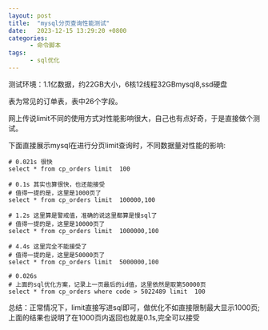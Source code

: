```yaml
---
layout: post
title:  "mysql分页查询性能测试"
date:   2023-12-15 13:29:20 +0800
categories:
      - 命令脚本
tags:
      - sql优化
---
```


测试环境：1.1亿数据，约22GB大小，6核12线程32GBmysql8,ssd硬盘

表为常见的订单表，表中26个字段。

网上传说limit不同的使用方式对性能影响很大，自己也有点好奇，于是直接做个测试。

下面直接展示mysql在进行分页limit查询时，不同数据量对性能的影响:

```mysql
# 0.021s 很快
select * from cp_orders limit  100
```

```mysql
# 0.1s 其实也算很快，也还能接受
# 值得一提的是，这里是1000页了
select * from cp_orders limit  100000,100
```

```mysql
# 1.2s 这里算是警戒值，准确的说这里都算是慢sql了
# 值得一提的是，这里是10000页了
select * from cp_orders limit  1000000,100
```

```mysql
# 4.4s 这里完全不能接受了
# 值得一提的是，这里是50000页了
select * from cp_orders limit  5000000,100
```


```mysql
# 0.026s 
# 上面的sql优化方案，记录上一页最后的id值，这里依然是取第50000页
select * from cp_orders where code > 5022489 limit  100
```


总结：正常情况下，limit直接写进sql即可，做优化不如直接限制最大显示1000页;上面的结果也说明了在1000页内返回也就是0.1s,完全可以接受

